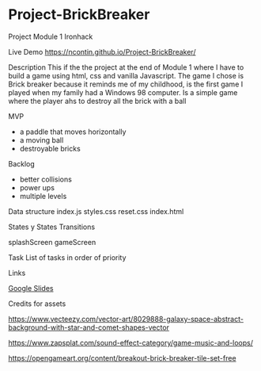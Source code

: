# Project-BrickBreaker

Project Module 1 Ironhack

Live Demo https://ncontin.github.io/Project-BrickBreaker/

Description
This if the the project at the end of Module 1 where I have to build a game using html, css and vanilla Javascript.
The game I chose is Brick breaker because it reminds me of my childhood, is the first game I played when my family had a Windows 98 computer.
Is a simple game where the player ahs to destroy all the brick with a ball

MVP

- a paddle that moves horizontally
- a moving ball
- destroyable bricks

Backlog

- better collisions
- power ups
- multiple levels

Data structure
index.js
styles.css
reset.css
index.html

States y States Transitions

splashScreen
gameScreen

Task
List of tasks in order of priority

Links

<a href="https://docs.google.com/presentation/d/1FfohU9d8IQYarso36vy9hRTLT1SmDP0KRlpZ_c2Fdws/edit?usp=sharing" target="_blank">Google Slides</a>

Credits for assets


https://www.vecteezy.com/vector-art/8029888-galaxy-space-abstract-background-with-star-and-comet-shapes-vector

https://www.zapsplat.com/sound-effect-category/game-music-and-loops/

https://opengameart.org/content/breakout-brick-breaker-tile-set-free
